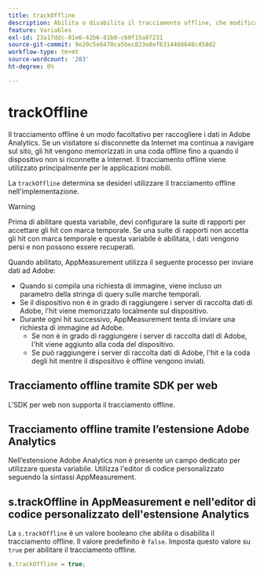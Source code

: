 ```yaml
---
title: trackOffline
description: Abilita o disabilita il tracciamento offline, che modifica il modo in cui AppMeasurement raccoglie i dati.
feature: Variables
exl-id: 23a17ddc-01e6-42b6-81b0-c60f15a07231
source-git-commit: 9e20c5e6470ca5bec823e8ef6314468648c458d2
workflow-type: tm+mt
source-wordcount: '283'
ht-degree: 0%

---
```


# trackOffline

Il tracciamento offline è un modo facoltativo per raccogliere i dati in Adobe Analytics. Se un visitatore si disconnette da Internet ma continua a navigare sul sito, gli hit vengono memorizzati in una coda offline fino a quando il dispositivo non si riconnette a Internet. Il tracciamento offline viene utilizzato principalmente per le applicazioni mobili.

La `trackOffline` determina se desideri utilizzare il tracciamento offline nell&#39;implementazione.

>[!WARNING]
>
>Prima di abilitare questa variabile, devi configurare la suite di rapporti per accettare gli hit con marca temporale. Se una suite di rapporti non accetta gli hit con marca temporale e questa variabile è abilitata, i dati vengono persi e non possono essere recuperati.

Quando abilitato, AppMeasurement utilizza il seguente processo per inviare dati ad Adobe:

* Quando si compila una richiesta di immagine, viene incluso un parametro della stringa di query sulle marche temporali.
* Se il dispositivo non è in grado di raggiungere i server di raccolta dati di Adobe, l&#39;hit viene memorizzato localmente sul dispositivo.
* Durante ogni hit successivo, AppMeasurement tenta di inviare una richiesta di immagine ad Adobe.
   * Se non è in grado di raggiungere i server di raccolta dati di Adobe, l&#39;hit viene aggiunto alla coda del dispositivo.
   * Se può raggiungere i server di raccolta dati di Adobe, l&#39;hit e la coda degli hit mentre il dispositivo è offline vengono inviati.

## Tracciamento offline tramite SDK per web

L&#39;SDK per web non supporta il tracciamento offline.

## Tracciamento offline tramite l’estensione Adobe Analytics

Nell’estensione Adobe Analytics non è presente un campo dedicato per utilizzare questa variabile. Utilizza l&#39;editor di codice personalizzato seguendo la sintassi AppMeasurement.

## s.trackOffline in AppMeasurement e nell&#39;editor di codice personalizzato dell&#39;estensione Analytics

La `s.trackOffline` è un valore booleano che abilita o disabilita il tracciamento offline. Il valore predefinito è `false`. Imposta questo valore su `true` per abilitare il tracciamento offline.

```js
s.trackOffline = true;
```
